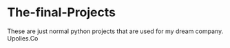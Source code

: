 # The-final-Projects
These are just normal python projects that are used for my dream company. Upolies.Co 
